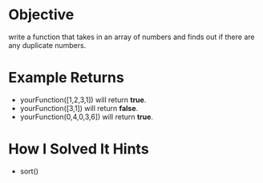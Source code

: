 # Objective
  write a function that takes in an array of numbers and finds out if there are any duplicate numbers.

# Example Returns
* yourFunction([1,2,3,1]) will return **true**.
* yourFunction([3,1]) will return **false**.
* yourFunction(0,4,0,3,6]) will return **true**.

# How I Solved It Hints
* sort()
